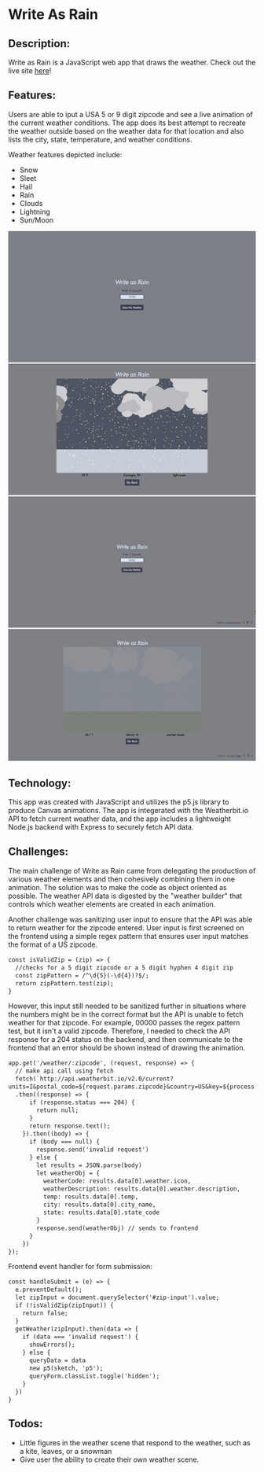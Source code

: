 # Write As Rain

## Description: 

Write as Rain is a JavaScript web app that draws the weather. Check out the live site [here](https://write-as-rain.herokuapp.com/)! 

## Features:
Users are able to iput a USA 5 or 9 digit zipcode and see a live animation of the current weather conditions. The app does its best attempt to recreate the weather outside based on the weather data for that location and also lists the city, state, temperature, and weather conditions.

Weather features depicted include: 
* Snow
* Sleet
* Hail
* Rain
* Clouds
* Lightning
* Sun/Moon

![](./src/images/gif3.gif)
![](./src/images/gif2.gif)
![](./src/images/lightraingif.gif)
![](./src/images/cloudygif2.gif)

## Technology:
This app was created with JavaScript and utilizes the p5.js library to produce Canvas animations. The app is integerated with the Weatherbit.io API to fetch current weather data, and the app includes a lightweight Node.js backend with Express to securely fetch API data.

## Challenges:
The main challenge of Write as Rain came from delegating the production of various weather elements and then cohesively combining them in one animation. The solution was to make the code as object oriented as possible. The weather API data is digested by the "weather builder" that controls which weather elements are created in each animation. 

Another challenge was sanitizing user input to ensure that the API was able to 
return weather for the zipcode entered. User input is first screened on the frontend
using a simple regex pattern that ensures user input matches the format of a US zipcode.

```
const isValidZip = (zip) => {
  //checks for a 5 digit zipcode or a 5 digit hyphen 4 digit zip
  const zipPattern = /^\d{5}(-\d{4})?$/;
  return zipPattern.test(zip);
}
```

However, this input still needed to be sanitized further in situations where the numbers might be in the correct format but the API is unable to fetch weather for that zipcode. For example, 00000 passes the regex pattern test, but it isn't a valid zipcode. Therefore, I needed to check the API response for a 204 status on the backend, and then communicate to the frontend that an error should be shown instead of drawing the animation. 

```
app.get('/weather/:zipcode', (request, response) => {
  // make api call using fetch
  fetch(`http://api.weatherbit.io/v2.0/current?units=I&postal_code=${request.params.zipcode}&country=US&key=${process.env.WB_API_KEY}`)
  .then((response) => {
      if (response.status === 204) {
        return null;
      }
      return response.text();
    }).then((body) => {
      if (body === null) {
        response.send('invalid request')
      } else {
        let results = JSON.parse(body)
        let weatherObj = {
          weatherCode: results.data[0].weather.icon,
          weatherDescription: results.data[0].weather.description,
          temp: results.data[0].temp,
          city: results.data[0].city_name,
          state: results.data[0].state_code
        }
        response.send(weatherObj) // sends to frontend
      }
    })
});
```
Frontend event handler for form submission: 
```
const handleSubmit = (e) => {
  e.preventDefault();
  let zipInput = document.querySelector('#zip-input').value;
  if (!isValidZip(zipInput)) {
    return false;
  }
  getWeather(zipInput).then(data => {
    if (data === 'invalid request') {
      showErrors();
    } else {
      queryData = data
      new p5(sketch, 'p5');
      queryForm.classList.toggle('hidden');
    }
  })
}
```

## Todos:
* Little figures in the weather scene that respond to the weather, such as a kite, leaves, or a snowman
* Give user the ability to create their own weather scene.


